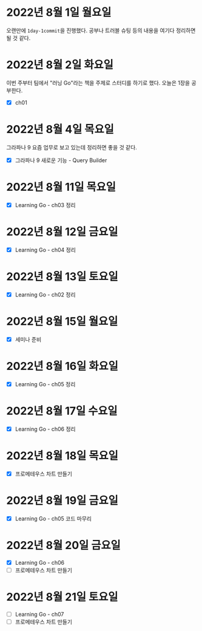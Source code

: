 # 2022년 8월 1일 월요일

오랜만에 `1day-1commit`을 진행했다. 공부나 트러블 슈팅 등의 내용을 여기다 정리하면 될 것 같다. 

# 2022년 8월 2일 화요일

이번 주부터 팀에서 "러닝 Go"라는 책을 주제로 스터디를 하기로 했다. 오늘은 1장을 공부한다.

* [x] ch01

# 2022년 8월 4일 목요일

그라파나 9 요즘 업무로 보고 있는데 정리하면 좋을 것 같다.

* [x] 그라파나 9 새로운 기능 - Query Builder

# 2022년 8월 11일 목요일

* [x] Learning Go - ch03 정리

# 2022년 8월 12일 금요일

* [x] Learning Go - ch04 정리

# 2022년 8월 13일 토요일

* [x] Learning Go - ch02 정리

# 2022년 8월 15일 월요일

* [x] 세미나 준비

# 2022년 8월 16일 화요일

* [x] Learning Go - ch05 정리

# 2022년 8월 17일 수요일

* [x] Learning Go - ch06 정리

# 2022년 8월 18일 목요일

* [x] 프로메테우스 차트 만들기

# 2022년 8월 19일 금요일

* [x] Learning Go - ch05 코드 마무리

# 2022년 8월 20일 금요일

* [x] Learning Go - ch06
* [ ] 프로메테우스 차트 만들기

# 2022년 8월 21일 토요일

* [ ] Learning Go - ch07
* [ ] 프로메테우스 차트 만들기